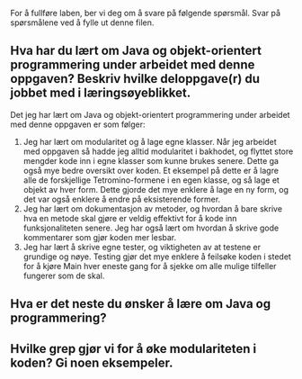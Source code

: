For å fullføre laben, ber vi deg om å svare på følgende spørsmål. Svar på spørsmålene ved å fylle ut denne filen.

## Hva har du lært om Java og objekt-orientert programmering under arbeidet med denne oppgaven? Beskriv hvilke deloppgave(r) du jobbet med i læringsøyeblikket.

Det jeg har lært om Java og objekt-orientert programmering under arbeidet med denne oppgaven er som følger:
1. Jeg har lært om modularitet og å lage egne klasser. Når jeg arbeidet med oppgaven så hadde jeg alltid modularitet i bakhodet, og flyttet store mengder kode inn i egne klasser som kunne brukes senere. Dette ga også mye bedre oversikt over koden. Et eksempel på dette er å lagre alle de forskjellige Tetromino-formene i en egen klasse, og så lage et objekt av hver form. Dette gjorde det mye enklere å lage en ny form, og det var også enklere å endre på eksisterende former.
2. Jeg har lært om dokumentasjon av metoder, og hvordan å bare skrive hva en metode skal gjøre er veldig effektivt for å kode inn funksjonaliteten senere. Jeg har også lært om hvordan å skrive gode kommentarer som gjør koden mer lesbar.
3. Jeg har lært å skrive egne tester, og viktigheten av at testene er grundige og nøye. Testing gjør det mye enklere å feilsøke koden i stedet for å kjøre Main hver eneste gang for å sjekke om alle mulige tilfeller fungerer som de skal.

## Hva er det neste du ønsker å lære om Java og programmering?

<!-- ditt svar her -->

## Hvilke grep gjør vi for å øke modulariteten i koden? Gi noen eksempeler.

<!-- ditt svar her  -->
